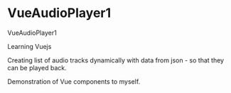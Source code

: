 # VueAudioPlayer1
VueAudioPlayer1

Learning Vuejs

Creating list of audio tracks dynamically with data from json - so that they can be played back.

Demonstration of Vue components to myself. 
